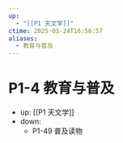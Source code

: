 ```yaml
---
up:
  - "[[P1 天文学]]"
ctime: 2025-03-24T16:56:57
aliases:
  - 教育与普及
---
```


# P1-4 教育与普及

- up: [[P1 天文学]]
- down:	
	- P1-49 普及读物
	
